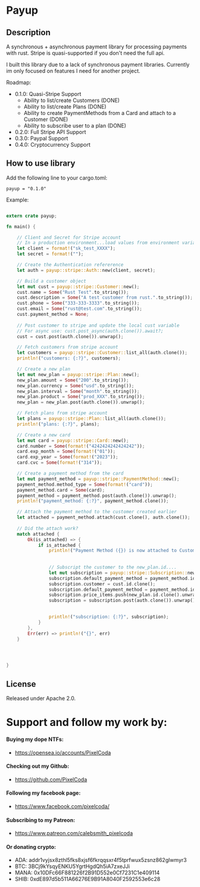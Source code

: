 # Payup

## Description

A synchronous + asynchronous payment library for processing payments with rust. Stripe is quasi-supported if you don't need the full api.

I built this library due to a lack of synchronous payment libraries. Currently im only focused on features I need for another project. 

Roadmap:
* 0.1.0: Quasi-Stripe Support
    * Ability to list/create Customers (DONE)
    * Ability to list/create Plans (DONE)
    * Ability to create PaymentMethods from a Card and attach to a Customer (DONE)
    * Ability to subscribe user to a plan (DONE)
* 0.2.0: Full Stripe API Support
* 0.3.0: Paypal Support
* 0.4.0: Cryptocurrency Support

## How to use library

Add the following line to your cargo.toml:
```
payup = "0.1.0"
```

Example:
```rust

extern crate payup;

fn main() {

    // Client and Secret for Stripe account
    // In a production environment...load values from environment variables.
    let client = format!("sk_test_XXXX");
    let secret = format!("");

    // Create the Authentication refererence
    let auth = payup::stripe::Auth::new(client, secret);

    // Build a customer object
    let mut cust = payup::stripe::Customer::new();
    cust.name = Some("Rust Test".to_string());
    cust.description = Some("A test customer from rust.".to_string());
    cust.phone = Some("333-333-3333".to_string());
    cust.email = Some("rust@test.com".to_string());
    cust.payment_method = None;
    
    // Post customer to stripe and update the local cust variable
    // For async use: cust.post_async(auth.clone()).await?;
    cust = cust.post(auth.clone()).unwrap();

    // Fetch customers from stripe account
    let customers = payup::stripe::Customer::list_all(auth.clone());
    println!("customers: {:?}", customers);

    // Create a new plan
    let mut new_plan = payup::stripe::Plan::new();
    new_plan.amount = Some("200".to_string());
    new_plan.currency = Some("usd".to_string());
    new_plan.interval = Some("month".to_string());
    new_plan.product = Some("prod_XXX".to_string());
    new_plan = new_plan.post(auth.clone()).unwrap();

    // Fetch plans from stripe account
    let plans = payup::stripe::Plan::list_all(auth.clone());
    println!("plans: {:?}", plans);

    // Create a new card
    let mut card = payup::stripe::Card::new();
    card.number = Some(format!("4242424242424242"));
    card.exp_month = Some(format!("01"));
    card.exp_year = Some(format!("2023"));
    card.cvc = Some(format!("314"));

    // Create a payment method from the card
    let mut payment_method = payup::stripe::PaymentMethod::new();
    payment_method.method_type = Some(format!("card"));
    payment_method.card = Some(card);
    payment_method = payment_method.post(auth.clone()).unwrap();
    println!("payment_method: {:?}", payment_method.clone());

    // Attach the payment method to the customer created earlier
    let attached = payment_method.attach(cust.clone(), auth.clone());
    
    // Did the attach work?
    match attached {
        Ok(is_attached) => {
            if is_attached {
                println!("Payment Method ({}) is now attached to Customer ({})", payment_method.id.clone().unwrap(), cust.id.clone().unwrap());
            
            
                // Subscript the customer to the new_plan.id....
                let mut subscription = payup::stripe::Subscription::new();
                subscription.default_payment_method = payment_method.id.clone();
                subscription.customer = cust.id.clone();
                subscription.default_payment_method = payment_method.id.clone();
                subscription.price_items.push(new_plan.id.clone().unwrap());
                subscription = subscription.post(auth.clone()).unwrap();
                

                println!("subscription: {:?}", subscription);
            }
        },
        Err(err) => println!("{}", err)
    }




}


```
## License

Released under Apache 2.0.

# Support and follow my work by:

#### Buying my dope NTFs:
 * https://opensea.io/accounts/PixelCoda

#### Checking out my Github:
 * https://github.com/PixelCoda

#### Following my facebook page:
 * https://www.facebook.com/pixelcoda/

#### Subscribing to my Patreon:
 * https://www.patreon.com/calebsmith_pixelcoda

#### Or donating crypto:
 * ADA:    addr1vyjsx8zthl5fks8xjsf6fkrqqsxr4f5tprfwux5zsnz862glwmyr3
 * BTC:    3BCj9kYsqyENKU5YgrtHgdQh5iA7zxeJJi
 * MANA:   0x10DFc66F881226f2B91D552e0Cf7231C1e409114
 * SHIB:   0xdE897d5b511A66276E9B91A8040F2592553e6c28


